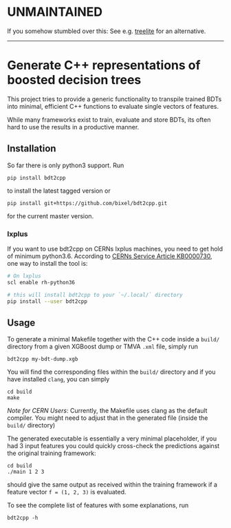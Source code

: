 # UNMAINTAINED

If you somehow stumbled over this: See e.g. [treelite](https://github.com/dmlc/treelite) for an alternative.

---

# Generate C++ representations of boosted decision trees

This project tries to provide a generic functionality to transpile trained BDTs
into minimal, efficient C++ functions to evaluate single vectors of features.

While many frameworks exist to train, evaluate and store BDTs, its often hard
to use the results in a productive manner.

## Installation

So far there is only python3 support. Run
```
pip install bdt2cpp
```
to install the latest tagged version or
```
pip install git+https://github.com/bixel/bdt2cpp.git
```
for the current master version.

### lxplus

If you want to use bdt2cpp on CERNs lxplus machines, you need to get hold of
minimum python3.6. According to [CERNs Service Article
KB0000730](https://cern.service-now.com/service-portal/article.do?n=KB0000730),
one way to install the tool is:

```sh
# On lxplus
scl enable rh-python36

# this will install bdt2cpp to your `~/.local/` directory
pip install --user bdt2cpp
```

## Usage

To generate a minimal Makefile together with the C++ code inside a `build/`
directory from a given XGBoost dump or TMVA `.xml` file, simply run
```
bdt2cpp my-bdt-dump.xgb
```
You will find the corresponding files within the `build/` directory and if you
have installed `clang`, you can simply
```
cd build
make
```

*Note for CERN Users*: Currently, the Makefile uses clang as the default
compiler. You might need to adjust that in the generated file (inside the
`build/` directory)

The generated executable is essentially a very minimal placeholder, if you had
3 input features you could quickly cross-check the predictions against the
original training framework:
```
cd build
./main 1 2 3
```
should give the same output as received within the training framework if a
feature vector `f = (1, 2, 3)` is evaluated.


To see the complete list of features with some explanations, run
```
bdt2cpp -h
```
